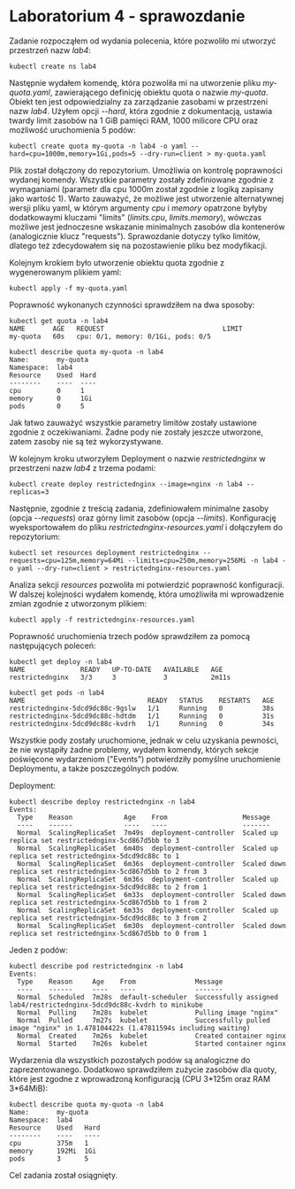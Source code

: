 # Laboratorium 4 - sprawozdanie

Zadanie rozpocząłem od wydania polecenia, które pozwoliło mi utworzyć przestrzeń nazw *lab4*:
```
kubectl create ns lab4
```

Następnie wydałem komendę, która pozwoliła mi na utworzenie pliku *my-quota.yaml*, zawierającego definicję obiektu quota o nazwie *my-quota*. Obiekt ten jest odpowiedzialny za zarządzanie zasobami w przestrzeni nazw *lab4*. Użyłem opcji *--hard*, która zgodnie z dokumentacją, ustawia twardy limit zasobów na 1 GiB pamięci RAM, 1000 milicore CPU oraz możliwość uruchomienia 5 podów:
```
kubectl create quota my-quota -n lab4 -o yaml --hard=cpu=1000m,memory=1Gi,pods=5 --dry-run=client > my-quota.yaml
```

Plik został dołączony do repozytorium. Umożliwia on kontrolę poprawności wydanej komendy. Wszystkie parametry zostały zdefiniowane zgodnie z wymaganiami (parametr dla cpu 1000m został zgodnie z logiką zapisany jako wartość 1).
Warto zauważyć, że możliwe jest utworzenie alternatywnej wersji pliku yaml, w którym argumenty *cpu* i *memory* opatrzone byłyby dodatkowaymi kluczami "limits" (*limits.cpu*, *limits.memory*), wówczas możliwe jest jednoczesne wskazanie minimalnych zasobów dla kontenerów (analogicznie klucz "requests"). Sprawozdanie dotyczy tylko limitów, dlatego też zdecydowałem się na pozostawienie pliku bez modyfikacji.

Kolejnym krokiem było utworzenie obiektu quota zgodnie z wygenerowanym plikiem yaml:
```
kubectl apply -f my-quota.yaml 
```

Poprawność wykonanych czynności sprawdziłem na dwa sposoby:
```
kubectl get quota -n lab4
NAME       AGE   REQUEST                              LIMIT
my-quota   60s   cpu: 0/1, memory: 0/1Gi, pods: 0/5   

kubectl describe quota my-quota -n lab4
Name:       my-quota
Namespace:  lab4
Resource    Used  Hard
--------    ----  ----
cpu         0     1
memory      0     1Gi
pods        0     5
```

Jak łatwo zauważyć wszystkie parametry limitów zostały ustawione zgodnie z oczekiwaniami. Żadne pody nie zostały jeszcze utworzone, zatem zasoby nie są też wykorzystywane.

W kolejnym kroku utworzyłem Deployment o nazwie *restrictednginx* w przestrzeni nazw *lab4* z trzema podami:
```
kubectl create deploy restrictednginx --image=nginx -n lab4 --replicas=3 
```

Następnie, zgodnie z treścią zadania, zdefiniowałem minimalne zasoby (opcja *--requests*) oraz górny limit zasobów (opcja *--limits*). Konfigurację wyeksportowałem do pliku *restrictednginx-resources.yaml* i dołączyłem do repozytorium:
```
kubectl set resources deployment restrictednginx --requests=cpu=125m,memory=64Mi --limits=cpu=250m,memory=256Mi -n lab4 -o yaml --dry-run=client > restrictednginx-resources.yaml
```

Analiza sekcji *resources* pozwoliła mi potwierdzić poprawność konfiguracji. W dalszej kolejności wydałem komendę, która umożliwiła mi wprowadzenie zmian zgodnie z utworzonym plikiem:
```
kubectl apply -f restrictednginx-resources.yaml
```

Poprawność uruchomienia trzech podów sprawdziłem za pomocą następujących poleceń:
```
kubectl get deploy -n lab4
NAME              READY   UP-TO-DATE   AVAILABLE   AGE
restrictednginx   3/3     3            3           2m11s

kubectl get pods -n lab4
NAME                               READY   STATUS    RESTARTS   AGE
restrictednginx-5dcd9dc88c-9gslw   1/1     Running   0          38s
restrictednginx-5dcd9dc88c-hdtdm   1/1     Running   0          31s
restrictednginx-5dcd9dc88c-kvdrh   1/1     Running   0          34s
```

Wszystkie pody zostały uruchomione, jednak w celu uzyskania pewności, że nie wystąpiły żadne problemy, wydałem komendy, których sekcje poświęcone wydarzeniom ("Events") potwierdziły pomyślne uruchomienie Deploymentu, a także poszczególnych podów.

Deployment:
```
kubectl describe deploy restrictednginx -n lab4
Events:
  Type    Reason             Age    From                   Message
  ----    ------             ----   ----                   -------
  Normal  ScalingReplicaSet  7m49s  deployment-controller  Scaled up replica set restrictednginx-5cd867d5bb to 3
  Normal  ScalingReplicaSet  6m40s  deployment-controller  Scaled up replica set restrictednginx-5dcd9dc88c to 1
  Normal  ScalingReplicaSet  6m36s  deployment-controller  Scaled down replica set restrictednginx-5cd867d5bb to 2 from 3
  Normal  ScalingReplicaSet  6m36s  deployment-controller  Scaled up replica set restrictednginx-5dcd9dc88c to 2 from 1
  Normal  ScalingReplicaSet  6m33s  deployment-controller  Scaled down replica set restrictednginx-5cd867d5bb to 1 from 2
  Normal  ScalingReplicaSet  6m33s  deployment-controller  Scaled up replica set restrictednginx-5dcd9dc88c to 3 from 2
  Normal  ScalingReplicaSet  6m30s  deployment-controller  Scaled down replica set restrictednginx-5cd867d5bb to 0 from 1
```

Jeden z podów:
```
kubectl describe pod restrictednginx -n lab4
Events:
  Type    Reason     Age    From               Message
  ----    ------     ----   ----               -------
  Normal  Scheduled  7m28s  default-scheduler  Successfully assigned lab4/restrictednginx-5dcd9dc88c-kvdrh to minikube
  Normal  Pulling    7m28s  kubelet            Pulling image "nginx"
  Normal  Pulled     7m27s  kubelet            Successfully pulled image "nginx" in 1.478104422s (1.47811594s including waiting)
  Normal  Created    7m26s  kubelet            Created container nginx
  Normal  Started    7m26s  kubelet            Started container nginx
```

Wydarzenia dla wszystkich pozostałych podów są analogiczne do zaprezentowanego. Dodatkowo sprawdziłem zużycie zasobów dla quoty, które jest zgodne z wprowadzoną konfiguracją (CPU 3\*125m oraz RAM 3\*64MiB):
```
kubectl describe quota my-quota -n lab4
Name:       my-quota
Namespace:  lab4
Resource    Used   Hard
--------    ----   ----
cpu         375m   1
memory      192Mi  1Gi
pods        3      5

```

Cel zadania został osiągnięty.
